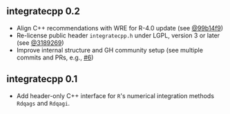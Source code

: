 ## integratecpp 0.2 <!-- markdownlint-disable-line MD041 -->

- Align C++ recommendations with WRE for R-4.0 update
  (see [@99b14f9](https://github.com/hsloot/integratecpp/commit/99b14f9a7b7639c8fc5d836780e6bf51d90d406f))
- Re-license public header `integratecpp.h` under LGPL, version 3 or later
  (see [@3189269](https://github.com/hsloot/integratecpp/commit/31892695c4e8f9b69ab8afed74ea6387a9448612))
- Improve internal structure and GH community setup
  (see multiple commits and PRs, e.g., [#6](https://github.com/hsloot/integratecpp/pull/6))

## integratecpp 0.1

- Add header-only C++ interface for `R`'s numerical integration methods `Rdqags`
  and `Rdqagi`.
